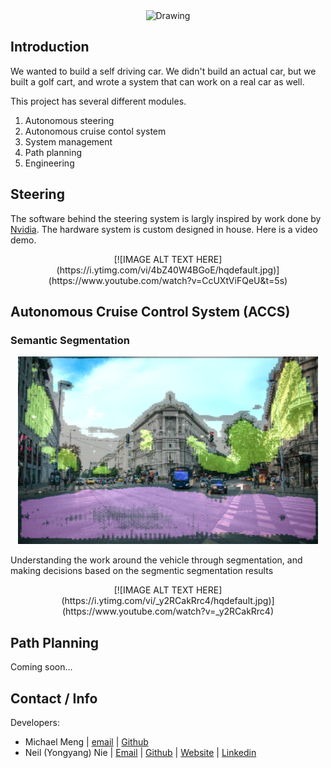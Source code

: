 <center><img src="./media/front_cover.png" alt="Drawing" style="width: 700;"/>
</center>

## Introduction

We wanted to build a self driving car. We didn't build an actual car, but we built a golf cart, and wrote a system that can work on a real car as well. 

This project has several different modules. 

1. Autonomous steering 
2. Autonomous cruise contol system
3. System management
3. Path planning
4. Engineering

## Steering
The software behind the steering system is largly inspired by work done by [Nvidia](https://arxiv.org/pdf/1604.07316.pdf). The hardware system is custom designed in house. Here is a video demo.


<center>[![IMAGE ALT TEXT HERE](https://i.ytimg.com/vi/4bZ40W4BGoE/hqdefault.jpg)](https://www.youtube.com/watch?v=CcUXtViFQeU&t=5s)</center>


## Autonomous Cruise Control System (ACCS)
### Semantic Segmentation

<center><img src="./media/seg.png" alt="Drawing" style="width: 480px "/>
</center>


Understanding the work around the vehicle through segmentation, and making decisions based on the segmentic segmentation results

<center>[![IMAGE ALT TEXT HERE](https://i.ytimg.com/vi/_y2RCakRrc4/hqdefault.jpg)](https://www.youtube.com/watch?v=_y2RCakRrc4)</center>



## Path Planning

Coming soon...

## Contact / Info
Developers:

- Michael Meng | [email](mailto:xmeng18@deerfield.edu) | [Github](https://github.com/xmeng17)
- Neil (Yongyang) Nie | [Email](mailto:yongyang.nie@gmail.com) | [Github](github.com/NeilNie) | [Website](neilnie.com) | [Linkedin](https://www.linkedin.com/in/yongyang-neil-nie-896204118/)

